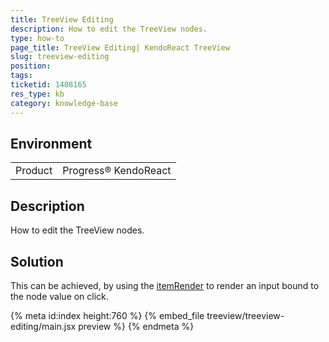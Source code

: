 ```yaml
---
title: TreeView Editing
description: How to edit the TreeView nodes.
type: how-to
page_title: TreeView Editing| KendoReact TreeView
slug: treeview-editing
position:
tags:
ticketid: 1408165
res_type: kb
category: knowledge-base
---
```


## Environment
<table>
    <tbody>
	    <tr>
	    	<td>Product</td>
	    	<td>Progress® KendoReact</td>
	    </tr>
    </tbody>
</table>


## Description
How to edit the TreeView nodes.

## Solution
This can be achieved, by using the [itemRender](https://www.telerik.com/kendo-react-ui/components/treeview/api/TreeViewProps/#toc-itemrender) to render an input bound to the node value on click.

{% meta id:index height:760 %}
{% embed_file treeview/treeview-editing/main.jsx preview %}
{% endmeta %}